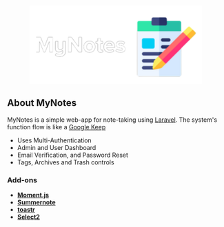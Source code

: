 <p align="center"><a href="https://laravel.com" target="_blank"><img src="https://github.com/xclvry21/MyNotes/blob/mybranch1/public/images/mynotes_logo-light.png" width="400" alt="MyNotes"></a></p>

## About MyNotes

MyNotes is a simple web-app for note-taking using [Laravel](https://laravel.com). The system's function flow is like a [Google Keep](https://www.google.com/keep/)

- Uses Multi-Authentication
- Admin and User Dashboard
- Email Verification, and Password Reset
- Tags, Archives and Trash controls


### Add-ons

- **[Moment.js](https://momentjs.com)**
- **[Summernote](https://summernote.org)**
- **[toastr](https://github.com/CodeSeven/toastr)**
- **[Select2](https://select2.org)**



